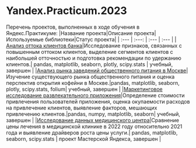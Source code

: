 # Yandex.Practiсum.2023
Перечень проектов, выполненных в ходе обучения в Яндекс.Практикуме:
|Название проекта|Описание проекта|Используемые библиотеки|Статус проекта|
| :--- | :---: | :--- | :--- |
|[Анализ оттока клиентов банка](https://github.com/AleRogoza/Yandex.Practikum.2023/tree/main/bank_churn)|Исследование признаков, связанных с повышенным оттоком клиентов, выделение сегментов клиентов с наибольшей отточностью и подготовка рекомендации по удержанию клиентов.| pandas, matplotlib, seaborn, plotly, scipy.stats | учебный, завершен |
|[Анализ рынка заведений общественного питания в Москве](https://github.com/AleRogoza/Yandex.Practikum.2023/tree/main/coffee_shop)|Изучение существующего рынка общественного питания и оценка перспектив открытия кофейни в Москве.|pandas, matplotlib, seaborn, plotly, scipy.stats,  folium| учебный, завершен |
|[Маркетинговое исследование развлекательного приложения](https://github.com/AleRogoza/Yandex.Practikum.2023/tree/main/marketing)|Определение стоимости привлечения пользователей приложения, оценка окупаемости расходов на привлечение клиентов, выявление факторов, мешающих привлечению клиентов.|pandas, numpy, matplotlib, seaborn| учебный, завершен |
|[Исследование данных медицинского центра](https://github.com/AleRogoza/Yandex.Practikum.2023/tree/main/med_center)|Сравнение цены лечения в медицинской клинике в 2022 году относительно 2021 года и выявление драйверов роста цены услуги.| pandas, matplotlib, seaborn, scipy.stats | проект Мастерской Яндекса, завершен |
